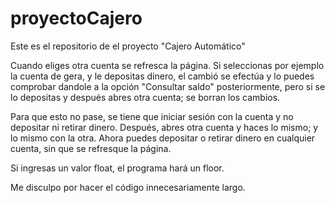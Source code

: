 # proyectoCajero
Este es el repositorio de el proyecto "Cajero Automático"

Cuando eliges otra cuenta se refresca la página. Si seleccionas por ejemplo la cuenta de gera, 
y le depositas dinero, el cambió se efectúa y lo puedes comprobar dandole a la opción "Consultar saldo"
posteriormente, pero si se lo depositas y después abres otra cuenta; se borran los cambios.

Para que esto no pase, se tiene que iniciar sesión con la cuenta y no depositar ni retirar dinero. Después,
abres otra cuenta y haces lo mismo; y lo mismo con la otra. Ahora puedes depositar o retirar dinero en cualquier
cuenta, sin que se refresque la página.

Si ingresas un valor float, el programa hará un floor.

Me disculpo por hacer el código innecesariamente largo.